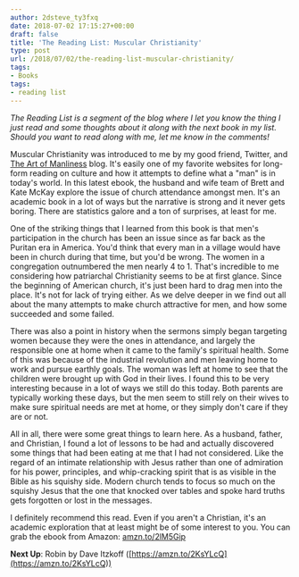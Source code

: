 ```yaml
---
author: 2dsteve_ty3fxq
date: 2018-07-02 17:15:27+00:00
draft: false
title: 'The Reading List: Muscular Christianity'
type: post
url: /2018/07/02/the-reading-list-muscular-christianity/
tags:
- Books
tags:
- reading list
---
```


_The Reading List is a segment of the blog where I let you know the thing I just read and some thoughts about it along with the next book in my list. Should you want to read along with me, let me know in the comments!_

Muscular Christianity was introduced to me by my good friend, Twitter, and [The Art of Manliness](https://www.artofmanliness.com) blog. It's easily one of my favorite websites for long-form reading on culture and how it attempts to define what a "man" is in today's world. In this latest ebook, the husband and wife team of Brett and Kate McKay explore the issue of church attendance amongst men. It's an academic book in a lot of ways but the narrative is strong and it never gets boring. There are statistics galore and a ton of surprises, at least for me.

One of the striking things that I learned from this book is that men's participation in the church has been an issue since as far back as the Puritan era in America. You'd think that every man in a village would have been in church during that time, but you'd be wrong. The women in a congregation outnumbered the men nearly 4 to 1. That's incredible to me considering how patriarchal Christianity seems to be at first glance. Since the beginning of American church, it's just been hard to drag men into the place. It's not for lack of trying either. As we delve deeper in we find out all about the many attempts to make church attractive for men, and how some succeeded and some failed.

There was also a point in history when the sermons simply began targeting women because they were the ones in attendance, and largely the responsible one at home when it came to the family's spiritual health. Some of this was because of the industrial revolution and men leaving home to work and pursue earthly goals. The woman was left at home to see that the children were brought up with God in their lives. I found this to be very interesting because in a lot of ways we still do this today. Both parents are typically working these days, but the men seem to still rely on their wives to make sure spiritual needs are met at home, or they simply don't care if they are or not.

All in all, there were some great things to learn here. As a husband, father, and Christian, I found a lot of lessons to be had and actually discovered some things that had been eating at me that I had not considered. Like the regard of an intimate relationship with Jesus rather than one of admiration for his power, principles, and whip-cracking spirit that is as visible in the Bible as his squishy side. Modern church tends to focus so much on the squishy Jesus that the one that knocked over tables and spoke hard truths gets forgotten or lost in the messages.

I definitely recommend this read. Even if you aren't a Christian, it's an academic exploration that at least might be of some interest to you. You can grab the ebook from Amazon: [amzn.to/2lM5Gip](https://t.co/oipA4TxhSf)

**Next Up**: Robin by Dave Itzkoff ([https://amzn.to/2KsYLcQ](https://amzn.to/2KsYLcQ))
